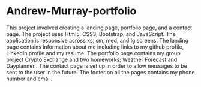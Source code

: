 # Andrew-Murray-portfolio

This project involved creating a landing page, portfolio page, and a contact page. The project uses Html5, 
CSS3, Bootstrap, and JavaScript. The application is responsive across xs, sm, med, and lg screens. The landing page contains information about me including links to my github profile, LinkedIn profile and my resume. The portfolio page contains my group project Crypto Exchange and two homeworks; Weather Forecast and Dayplanner . The contact page is set up in order to allow messages to be sent to the user in the future. The footer on all the pages contains my phone number and email.

